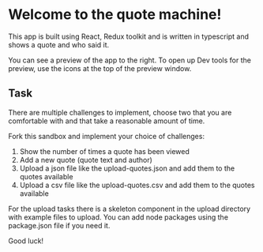 # Welcome to the quote machine!

This app is built using React, Redux toolkit and is written in typescript and shows a quote and who said it. 

You can see a preview of the app to the right. 
To open up Dev tools for the preview, use the icons at the top of the preview window.

## Task

There are multiple challenges to implement, choose two that you are comfortable with and that take a reasonable amount of time. 

Fork this sandbox and implement your choice of challenges:

1. Show the number of times a quote has been viewed
2. Add a new quote (quote text and author)
3. Upload a json file like the upload-quotes.json and add them to the quotes available
4. Upload a csv file like the upload-quotes.csv and add them to the quotes available

For the upload tasks there is a skeleton component in the upload directory with example files to upload. You can add node packages using the package.json file if you need it.

Good luck!
